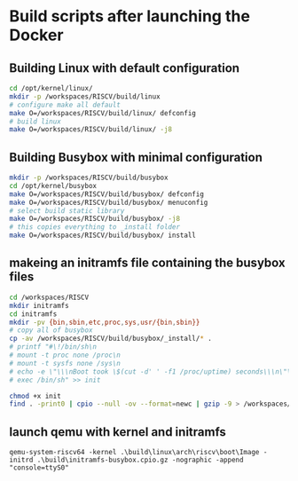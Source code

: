 # Build scripts after launching the Docker


## Building Linux with default configuration
```bash
cd /opt/kernel/linux/
mkdir -p /workspaces/RISCV/build/linux
# configure make all default
make O=/workspaces/RISCV/build/linux/ defconfig
# build linux 
make O=/workspaces/RISCV/build/linux/ -j8

```

## Building Busybox with minimal configuration

```bash
mkdir -p /workspaces/RISCV/build/busybox
cd /opt/kernel/busybox
make O=/workspaces/RISCV/build/busybox/ defconfig
make O=/workspaces/RISCV/build/busybox/ menuconfig
# select build static library
make O=/workspaces/RISCV/build/busybox/ -j8
# this copies everything to _install folder 
make O=/workspaces/RISCV/build/busybox/ install
```


## makeing an initramfs file containing the busybox files
```bash
cd /workspaces/RISCV
mkdir initramfs
cd initramfs
mkdir -pv {bin,sbin,etc,proc,sys,usr/{bin,sbin}}
# copy all of busybox
cp -av /workspaces/RISCV/build/busybox/_install/* .
# printf "#\!/bin/sh\n
# mount -t proc none /proc\n
# mount -t sysfs none /sys\n
# echo -e \"\\\nBoot took \$(cut -d' ' -f1 /proc/uptime) seconds\\\n\"\n
# exec /bin/sh" >> init

chmod +x init
find . -print0 | cpio --null -ov --format=newc | gzip -9 > /workspaces/RISCV/build/initramfs-busybox.cpio.gz
```

## launch qemu with kernel and initramfs

```
qemu-system-riscv64 -kernel .\build\linux\arch\riscv\boot\Image -initrd .\build\initramfs-busybox.cpio.gz -nographic -append "console=ttyS0"
```